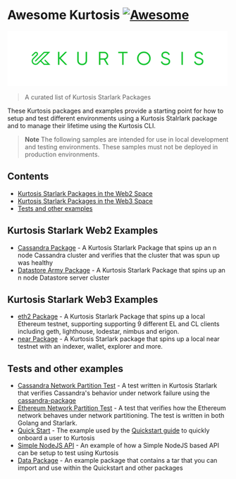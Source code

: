 # Awesome Kurtosis [![Awesome](https://awesome.re/badge.svg)](https://awesome.re)

<img src="./logo.png" width="500">

> A curated list of Kurtosis Starlark Packages

These Kurtosis packages and examples provide a starting point for how to setup and test different environments using a Kurtosis Stalrlark package and
to manage their lifetime using the Kurtosis CLI.

> **Note**
> The following samples are intended for use in local development and testing environments. These samples must not be deployed in production environments.

## Contents

- [Kurtosis Starlark Packages in the Web2 Space](#kurtosis-starlark-web2-examples)
- [Kurtosis Starlark Packages in the Web3 Space](#kurtosis-starlark-web3-examples)
- [Tests and other examples](#tests-and-other-examples)

## Kurtosis Starlark Web2 Examples

- [Cassandra Package](https://github.com/kurtosis-tech/cassandra-package) - A Kurtosis Starlark Package that spins up an n node Cassandra cluster and verifies that the cluster that was spun up was healthy
- [Datastore Army Package](https://github.com/kurtosis-tech/datastore-army-package) - A Kurtosis Starlark Package that spins up an n node Datastore server cluster

## Kurtosis Starlark Web3 Examples

- [eth2 Package](https://github.com/kurtosis-tech/eth2-package) - A Kurtosis Starlark Package that spins up a local Ethereum testnet, supporting supporting 9 different EL and CL clients including geth, lighthouse, lodestar, nimbus and erigon.
- [near Package](https://github.com/kurtosis-tech/near-package) - A Kurtosis Starlark package that spins up a local near testnet with an indexer, wallet, explorer and more.

## Tests and other examples

- [Cassandra Network Partition Test](https://github.com/kurtosis-tech/examples/tree/main/cassandra-network-partition-test) - A test written in Kurtosis Starlark that verifies Cassandra's behavior under network failure using the [cassandra-package](https://github.com/kurtosis-tech/cassandra-package)
- [Ethereum Network Partition Test](https://github.com/kurtosis-tech/examples/tree/main/ethereum-network-partition-test) - A test that verifies how the Ethereum network behaves under network partitioning. The test is written in both Golang and Starlark.
- [Quick Start](https://github.com/kurtosis-tech/examples/tree/main/quickstart) - The example used by the [Quickstart guide](https://docs.kurtosis.com/quickstart) to quickly onboard a user to Kurtosis
- [Simple NodeJS API](https://github.com/kurtosis-tech/examples/tree/main/simple-api) - An example of how a Simple NodeJS based API can be setup to test using Kurtosis
- [Data Package](https://github.com/kurtosis-tech/examples/tree/main/data-package) - An example package that contains a tar that you can import and use within the Quickstart and other packages
